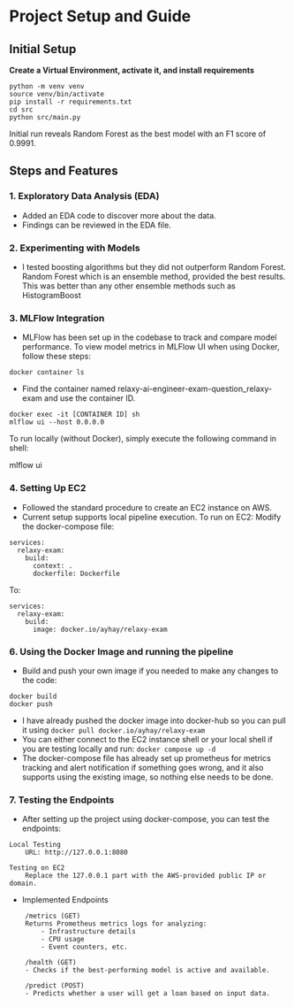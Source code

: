 # Project Setup and Guide

## Initial Setup

**Create a Virtual Environment, activate it, and install requirements**

```
python -m venv venv
source venv/bin/activate
pip install -r requirements.txt
cd src
python src/main.py
```

Initial run reveals Random Forest as the best model with an F1 score of 0.9991.

## Steps and Features

### 1. Exploratory Data Analysis (EDA)

- Added an EDA code to discover more about the data.
- Findings can be reviewed in the EDA file.

### 2. Experimenting with Models

- I tested boosting algorithms but they did not outperform Random Forest.
  Random Forest which is an ensemble method, provided the best results.
  This was better than any other ensemble methods such as HistogramBoost

### 3. MLFlow Integration

- MLFlow has been set up in the codebase to track and compare model performance.
  To view model metrics in MLFlow UI when using Docker, follow these steps:

`docker container ls`

- Find the container named relaxy-ai-engineer-exam-question_relaxy-exam and use the container ID.

```
docker exec -it [CONTAINER ID] sh
mlflow ui --host 0.0.0.0
```

To run locally (without Docker), simply execute the following command in shell:

mlflow ui

### 4. Setting Up EC2

- Followed the standard procedure to create an EC2 instance on AWS.
- Current setup supports local pipeline execution. To run on EC2:
  Modify the docker-compose file:

```
services:
  relaxy-exam:
    build:
      context: .
      dockerfile: Dockerfile
```

To:

```
services:
  relaxy-exam:
    build:
      image: docker.io/ayhay/relaxy-exam
```

### 6. Using the Docker Image and running the pipeline

- Build and push your own image if you needed to make any changes to the code:

```
docker build
docker push
```

- I have already pushed the docker image into docker-hub so you can pull it using
  `docker pull docker.io/ayhay/relaxy-exam`
- You can either connect to the EC2 instance shell or your local shell if you are testing locally and run:
  `docker compose up -d`
- The docker-compose file has already set up prometheus for metrics tracking and alert notification if something goes wrong,
  and it also supports using the existing image, so nothing else needs to be done.

### 7. Testing the Endpoints

- After setting up the project using docker-compose, you can test the endpoints:

```
Local Testing
    URL: http://127.0.0.1:8080

Testing on EC2
    Replace the 127.0.0.1 part with the AWS-provided public IP or domain.
```

- Implemented Endpoints

```
    /metrics (GET)
    Returns Prometheus metrics logs for analyzing:
        - Infrastructure details
        - CPU usage
        - Event counters, etc.

    /health (GET)
    - Checks if the best-performing model is active and available.

    /predict (POST)
    - Predicts whether a user will get a loan based on input data.
```
